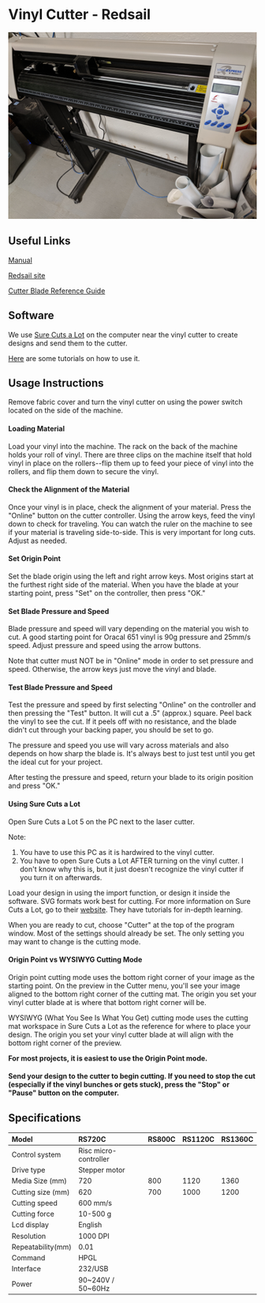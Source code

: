 # Vinyl Cutter - Redsail

![](../.gitbook/assets/img_20190827_191840.jpg)

## Useful Links

[Manual](https://drive.google.com/open?id=12Fksn53m9qx8DPYEIUvpSVd3hyfBDd6_)

[Redsail site](http://www.hflaser.com/Vinyl-Cutter.html)

[Cutter Blade Reference Guide](http://support.rolanddga.com/Docs/Documents/departments/Technical%20Services/Downloads/CutStudio/Cutter%20Blade%20Reference%20Guide.pdf)

## Software

We use [Sure Cuts a Lot](http://www.surecutsalot.com/index.php) on the computer near the vinyl cutter to create designs and send them to the cutter.

[Here](http://www.surecutsalot.com/tutorials/tutorials.php) are some tutorials on how to use it.

## Usage Instructions

Remove fabric cover and turn the vinyl cutter on using the power switch located on the side of the machine.

#### Loading Material

Load your vinyl into the machine. The rack on the back of the machine holds your roll of vinyl. There are three clips on the machine itself that hold vinyl in place on the rollers--flip them up to feed your piece of vinyl into the rollers, and flip them down to secure the vinyl.

#### Check the Alignment of the Material

Once your vinyl is in place, check the alignment of your material. Press the "Online" button on the cutter controller. Using the arrow keys, feed the vinyl down to check for traveling. You can watch the ruler on the machine to see if your material is traveling side-to-side. This is very important for long cuts. Adjust as needed.

#### Set Origin Point

Set the blade origin using the left and right arrow keys. Most origins start at the furthest right side of the material. When you have the blade at your starting point, press "Set" on the controller, then press "OK."

#### Set Blade Pressure and Speed

Blade pressure and speed will vary depending on the material you wish to cut. A good starting point for Oracal 651 vinyl is 90g pressure and 25mm/s speed. Adjust pressure and speed using the arrow buttons.

Note that cutter must NOT be in "Online" mode in order to set pressure and speed. Otherwise, the arrow keys just move the vinyl and blade.

#### Test Blade Pressure and Speed

Test the pressure and speed by first selecting "Online" on the controller and then pressing the "Test" button. It will cut a .5" \(approx.\) square. Peel back the vinyl to see the cut. If it peels off with no resistance, and the blade didn't cut through your backing paper, you should be set to go.

The pressure and speed you use will vary across materials and also depends on how sharp the blade is. It's always best to just test until you get the ideal cut for your project.

After testing the pressure and speed, return your blade to its origin position and press "OK."

#### Using Sure Cuts a Lot

Open Sure Cuts a Lot 5 on the PC next to the laser cutter.

Note:

1. You have to use this PC as it is hardwired to the vinyl cutter.
2. You have to open Sure Cuts a Lot AFTER turning on the vinyl cutter. I don't know why this is, but it just doesn't recognize the vinyl cutter if you turn it on afterwards.

Load your design in using the import function, or design it inside the software. SVG formats work best for cutting. For more information on Sure Cuts a Lot, go to their [website](http://surecutsalot.com/tutorials/tutorials.php). They have tutorials for in-depth learning.

When you are ready to cut, choose "Cutter" at the top of the program window. Most of the settings should already be set. The only setting you may want to change is the cutting mode.

#### Origin Point vs WYSIWYG Cutting Mode

Origin point cutting mode uses the bottom right corner of your image as the starting point. On the preview in the Cutter menu, you'll see your image aligned to the bottom right corner of the cutting mat. The origin you set your vinyl cutter blade at is where that bottom right corner will be.

WYSIWYG \(What You See Is What You Get\) cutting mode uses the cutting mat workspace in Sure Cuts a Lot as the reference for where to place your design. The origin you set your vinyl cutter blade at will align with the bottom right corner of the preview.

**For most projects, it is easiest to use the Origin Point mode.**

#### Send your design to the cutter to begin cutting. If you need to stop the cut \(especially if the vinyl bunches or gets stuck\), press the "Stop" or "Pause" button on the computer.

## Specifications

| Model | RS720C | RS800C | RS1120C | RS1360C |
| :--- | :--- | :--- | :--- | :--- |
| Control system | Risc micro-controller |  |  |  |
| Drive type | Stepper motor |  |  |  |
| Media Size \(mm\) | 720 | 800 | 1120 | 1360 |
| Cutting size \(mm\) | 620 | 700 | 1000 | 1200 |
| Cutting speed | 600 mm/s |  |  |  |
| Cutting force | 10-500 g |  |  |  |
| Lcd display | English |  |  |  |
| Resolution | 1000 DPI |  |  |  |
| Repeatability\(mm\) | 0.01 |  |  |  |
| Command | HPGL |  |  |  |
| Interface | 232/USB |  |  |  |
| Power | 90~240V / 50~60Hz |  |  |  |





